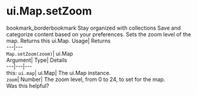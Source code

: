  
#  ui.Map.setZoom
bookmark_borderbookmark Stay organized with collections  Save and categorize content based on your preferences.
Sets the zoom level of the map. 
Returns this ui.Map.
Usage| Returns  
---|---  
`Map.setZoom(zoom)`| ui.Map  
Argument| Type| Details  
---|---|---  
this: `ui.map`| ui.Map| The ui.Map instance.  
`zoom`| Number| The zoom level, from 0 to 24, to set for the map.  
Was this helpful?
